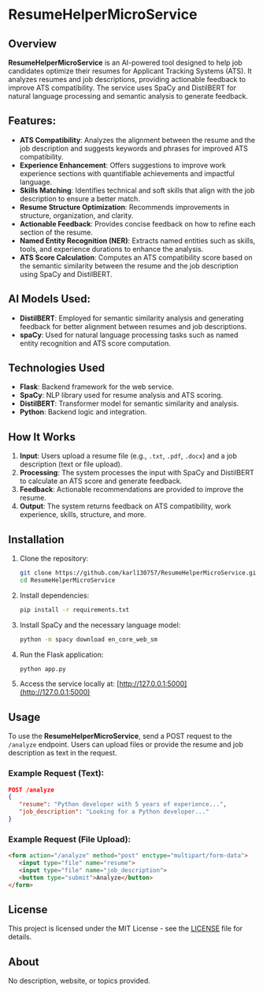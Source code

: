 
# ResumeHelperMicroService

## Overview
**ResumeHelperMicroService** is an AI-powered tool designed to help job candidates optimize their resumes for Applicant Tracking Systems (ATS). It analyzes resumes and job descriptions, providing actionable feedback to improve ATS compatibility. The service uses SpaCy and DistilBERT for natural language processing and semantic analysis to generate feedback.

## Features:
- **ATS Compatibility**: Analyzes the alignment between the resume and the job description and suggests keywords and phrases for improved ATS compatibility.
- **Experience Enhancement**: Offers suggestions to improve work experience sections with quantifiable achievements and impactful language.
- **Skills Matching**: Identifies technical and soft skills that align with the job description to ensure a better match.
- **Resume Structure Optimization**: Recommends improvements in structure, organization, and clarity.
- **Actionable Feedback**: Provides concise feedback on how to refine each section of the resume.
- **Named Entity Recognition (NER)**: Extracts named entities such as skills, tools, and experience durations to enhance the analysis.
- **ATS Score Calculation**: Computes an ATS compatibility score based on the semantic similarity between the resume and the job description using SpaCy and DistilBERT.

## AI Models Used:
- **DistilBERT**: Employed for semantic similarity analysis and generating feedback for better alignment between resumes and job descriptions.
- **spaCy**: Used for natural language processing tasks such as named entity recognition and ATS score computation.

## Technologies Used
- **Flask**: Backend framework for the web service.
- **SpaCy**: NLP library used for resume analysis and ATS scoring.
- **DistilBERT**: Transformer model for semantic similarity and analysis.
- **Python**: Backend logic and integration.

## How It Works
1. **Input**: Users upload a resume file (e.g., `.txt`, `.pdf`, `.docx`) and a job description (text or file upload).
2. **Processing**: The system processes the input with SpaCy and DistilBERT to calculate an ATS score and generate feedback.
3. **Feedback**: Actionable recommendations are provided to improve the resume.
4. **Output**: The system returns feedback on ATS compatibility, work experience, skills, structure, and more.

## Installation
1. Clone the repository:
    ```bash
    git clone https://github.com/karl130757/ResumeHelperMicroService.git
    cd ResumeHelperMicroService
    ```
2. Install dependencies:
    ```bash
    pip install -r requirements.txt
    ```
3. Install SpaCy and the necessary language model:
    ```bash
    python -m spacy download en_core_web_sm
    ```
4. Run the Flask application:
    ```bash
    python app.py
    ```
5. Access the service locally at: [http://127.0.0.1:5000](http://127.0.0.1:5000)

## Usage
To use the **ResumeHelperMicroService**, send a POST request to the `/analyze` endpoint. Users can upload files or provide the resume and job description as text in the request.

### Example Request (Text):
```json
POST /analyze
{
   "resume": "Python developer with 5 years of experience...",
   "job_description": "Looking for a Python developer..."
}
```

### Example Request (File Upload):
```html
<form action="/analyze" method="post" enctype="multipart/form-data">
   <input type="file" name="resume">
   <input type="file" name="job_description">
   <button type="submit">Analyze</button>
</form>
```

## License
This project is licensed under the MIT License - see the [LICENSE](LICENSE) file for details.

## About
No description, website, or topics provided.
